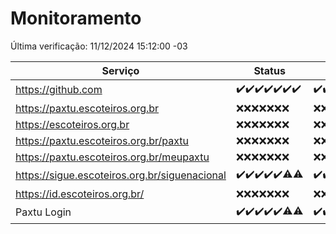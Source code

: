 # Monitoramento

Última verificação: 11/12/2024 15:12:00 -03

|Serviço|Status|Últimas 24h|
|---|---|---|
|https://github.com|<span title="2024-12-04: OK=23">✔️</span><span title="2024-12-05: OK=23">✔️</span><span title="2024-12-06: OK=23">✔️</span><span title="2024-12-07: OK=23">✔️</span><span title="2024-12-08: OK=23">✔️</span><span title="2024-12-09: OK=23">✔️</span><span title="2024-12-10: OK=17">✔️</span>|<span title="10/12/2024 15:12:00 -03 : 200">✔️</span><span title="10/12/2024 16:07:00 -03 : 200">✔️</span><span title="10/12/2024 17:10:00 -03 : 200">✔️</span><span title="10/12/2024 18:08:00 -03 : 200">✔️</span><span title="10/12/2024 19:08:00 -03 : 200">✔️</span><span title="10/12/2024 20:08:00 -03 : 200">✔️</span><span title="10/12/2024 21:44:00 -03 : 200">✔️</span><span title="10/12/2024 23:21:00 -03 : 200">✔️</span><span title="11/12/2024 00:26:00 -03 : 200">✔️</span><span title="11/12/2024 01:11:00 -03 : 200">✔️</span><span title="11/12/2024 02:09:00 -03 : 200">✔️</span><span title="11/12/2024 03:13:00 -03 : 200">✔️</span><span title="11/12/2024 04:09:00 -03 : 200">✔️</span><span title="11/12/2024 05:12:00 -03 : 200">✔️</span><span title="11/12/2024 06:09:00 -03 : 200">✔️</span><span title="11/12/2024 07:10:00 -03 : 200">✔️</span><span title="11/12/2024 08:07:00 -03 : 200">✔️</span><span title="11/12/2024 09:16:00 -03 : 200">✔️</span><span title="11/12/2024 10:20:00 -03 : 200">✔️</span><span title="11/12/2024 11:09:00 -03 : 200">✔️</span><span title="11/12/2024 12:09:00 -03 : 200">✔️</span><span title="11/12/2024 13:11:00 -03 : 200">✔️</span><span title="11/12/2024 14:08:00 -03 : 200">✔️</span><span title="11/12/2024 15:12:00 -03 : 200">✔️</span>|
|https://paxtu.escoteiros.org.br|<span title="2024-12-04: Falhas=23">❌</span><span title="2024-12-05: Falhas=23">❌</span><span title="2024-12-06: Falhas=23">❌</span><span title="2024-12-07: Falhas=23">❌</span><span title="2024-12-08: Falhas=23">❌</span><span title="2024-12-09: Falhas=23">❌</span><span title="2024-12-10: Falhas=17">❌</span>|<span title="10/12/2024 15:12:00 -03 : 403">❌</span><span title="10/12/2024 16:07:00 -03 : 403">❌</span><span title="10/12/2024 17:10:00 -03 : 403">❌</span><span title="10/12/2024 18:08:00 -03 : 403">❌</span><span title="10/12/2024 19:08:00 -03 : 403">❌</span><span title="10/12/2024 20:08:00 -03 : 403">❌</span><span title="10/12/2024 21:44:00 -03 : 403">❌</span><span title="10/12/2024 23:21:00 -03 : 403">❌</span><span title="11/12/2024 00:26:00 -03 : 403">❌</span><span title="11/12/2024 01:11:00 -03 : 403">❌</span><span title="11/12/2024 02:09:00 -03 : 403">❌</span><span title="11/12/2024 03:13:00 -03 : 403">❌</span><span title="11/12/2024 04:09:00 -03 : 403">❌</span><span title="11/12/2024 05:12:00 -03 : 403">❌</span><span title="11/12/2024 06:09:00 -03 : 403">❌</span><span title="11/12/2024 07:10:00 -03 : 403">❌</span><span title="11/12/2024 08:07:00 -03 : 403">❌</span><span title="11/12/2024 09:16:00 -03 : 403">❌</span><span title="11/12/2024 10:20:00 -03 : 403">❌</span><span title="11/12/2024 11:09:00 -03 : 403">❌</span><span title="11/12/2024 12:09:00 -03 : 403">❌</span><span title="11/12/2024 13:11:00 -03 : 403">❌</span><span title="11/12/2024 14:08:00 -03 : 403">❌</span><span title="11/12/2024 15:12:00 -03 : 403">❌</span>|
|https://escoteiros.org.br|<span title="2024-12-04: Falhas=23">❌</span><span title="2024-12-05: Falhas=23">❌</span><span title="2024-12-06: Falhas=23">❌</span><span title="2024-12-07: Falhas=23">❌</span><span title="2024-12-08: Falhas=23">❌</span><span title="2024-12-09: Falhas=23">❌</span><span title="2024-12-10: Falhas=17">❌</span>|<span title="10/12/2024 15:12:00 -03 : 403">❌</span><span title="10/12/2024 16:07:00 -03 : 403">❌</span><span title="10/12/2024 17:10:00 -03 : 403">❌</span><span title="10/12/2024 18:08:00 -03 : 403">❌</span><span title="10/12/2024 19:08:00 -03 : 403">❌</span><span title="10/12/2024 20:08:00 -03 : 403">❌</span><span title="10/12/2024 21:44:00 -03 : 403">❌</span><span title="10/12/2024 23:21:00 -03 : 403">❌</span><span title="11/12/2024 00:26:00 -03 : 403">❌</span><span title="11/12/2024 01:11:00 -03 : 403">❌</span><span title="11/12/2024 02:09:00 -03 : 403">❌</span><span title="11/12/2024 03:13:00 -03 : 403">❌</span><span title="11/12/2024 04:09:00 -03 : 403">❌</span><span title="11/12/2024 05:12:00 -03 : 403">❌</span><span title="11/12/2024 06:09:00 -03 : 403">❌</span><span title="11/12/2024 07:10:00 -03 : 403">❌</span><span title="11/12/2024 08:07:00 -03 : 403">❌</span><span title="11/12/2024 09:16:00 -03 : 403">❌</span><span title="11/12/2024 10:20:00 -03 : 403">❌</span><span title="11/12/2024 11:09:00 -03 : 403">❌</span><span title="11/12/2024 12:09:00 -03 : 403">❌</span><span title="11/12/2024 13:11:00 -03 : 403">❌</span><span title="11/12/2024 14:08:00 -03 : 403">❌</span><span title="11/12/2024 15:12:00 -03 : 403">❌</span>|
|https://paxtu.escoteiros.org.br/paxtu|<span title="2024-12-04: Falhas=23">❌</span><span title="2024-12-05: Falhas=23">❌</span><span title="2024-12-06: Falhas=23">❌</span><span title="2024-12-07: Falhas=23">❌</span><span title="2024-12-08: Falhas=23">❌</span><span title="2024-12-09: Falhas=23">❌</span><span title="2024-12-10: Falhas=17">❌</span>|<span title="10/12/2024 15:12:00 -03 : 403">❌</span><span title="10/12/2024 16:07:00 -03 : 403">❌</span><span title="10/12/2024 17:10:00 -03 : 403">❌</span><span title="10/12/2024 18:08:00 -03 : 403">❌</span><span title="10/12/2024 19:08:00 -03 : 403">❌</span><span title="10/12/2024 20:08:00 -03 : 403">❌</span><span title="10/12/2024 21:44:00 -03 : 403">❌</span><span title="10/12/2024 23:21:00 -03 : 403">❌</span><span title="11/12/2024 00:26:00 -03 : 403">❌</span><span title="11/12/2024 01:11:00 -03 : 403">❌</span><span title="11/12/2024 02:09:00 -03 : 403">❌</span><span title="11/12/2024 03:13:00 -03 : 403">❌</span><span title="11/12/2024 04:09:00 -03 : 403">❌</span><span title="11/12/2024 05:12:00 -03 : 403">❌</span><span title="11/12/2024 06:09:00 -03 : 403">❌</span><span title="11/12/2024 07:10:00 -03 : 403">❌</span><span title="11/12/2024 08:07:00 -03 : 403">❌</span><span title="11/12/2024 09:16:00 -03 : 403">❌</span><span title="11/12/2024 10:20:00 -03 : 403">❌</span><span title="11/12/2024 11:09:00 -03 : 403">❌</span><span title="11/12/2024 12:09:00 -03 : 403">❌</span><span title="11/12/2024 13:11:00 -03 : 403">❌</span><span title="11/12/2024 14:08:00 -03 : 403">❌</span><span title="11/12/2024 15:12:00 -03 : 403">❌</span>|
|https://paxtu.escoteiros.org.br/meupaxtu|<span title="2024-12-04: Falhas=23">❌</span><span title="2024-12-05: Falhas=23">❌</span><span title="2024-12-06: Falhas=23">❌</span><span title="2024-12-07: Falhas=23">❌</span><span title="2024-12-08: Falhas=23">❌</span><span title="2024-12-09: Falhas=23">❌</span><span title="2024-12-10: Falhas=17">❌</span>|<span title="10/12/2024 15:12:00 -03 : 403">❌</span><span title="10/12/2024 16:07:00 -03 : 403">❌</span><span title="10/12/2024 17:10:00 -03 : 403">❌</span><span title="10/12/2024 18:08:00 -03 : 403">❌</span><span title="10/12/2024 19:08:00 -03 : 403">❌</span><span title="10/12/2024 20:08:00 -03 : 403">❌</span><span title="10/12/2024 21:44:00 -03 : 403">❌</span><span title="10/12/2024 23:21:00 -03 : 403">❌</span><span title="11/12/2024 00:26:00 -03 : 403">❌</span><span title="11/12/2024 01:11:00 -03 : 403">❌</span><span title="11/12/2024 02:09:00 -03 : 403">❌</span><span title="11/12/2024 03:13:00 -03 : 403">❌</span><span title="11/12/2024 04:09:00 -03 : 403">❌</span><span title="11/12/2024 05:12:00 -03 : 403">❌</span><span title="11/12/2024 06:09:00 -03 : 403">❌</span><span title="11/12/2024 07:10:00 -03 : 403">❌</span><span title="11/12/2024 08:07:00 -03 : 403">❌</span><span title="11/12/2024 09:16:00 -03 : 403">❌</span><span title="11/12/2024 10:20:00 -03 : 403">❌</span><span title="11/12/2024 11:09:00 -03 : 403">❌</span><span title="11/12/2024 12:09:00 -03 : 403">❌</span><span title="11/12/2024 13:11:00 -03 : 403">❌</span><span title="11/12/2024 14:08:00 -03 : 403">❌</span><span title="11/12/2024 15:12:00 -03 : 403">❌</span>|
|https://sigue.escoteiros.org.br/siguenacional|<span title="2024-12-04: OK=23">✔️</span><span title="2024-12-05: OK=23">✔️</span><span title="2024-12-06: OK=23">✔️</span><span title="2024-12-07: OK=23">✔️</span><span title="2024-12-08: OK=23">✔️</span><span title="2024-12-09: OK=21, Falhas=2">⚠️</span><span title="2024-12-10: OK=16, Falhas=1">⚠️</span>|<span title="10/12/2024 15:12:00 -03 : 200">✔️</span><span title="10/12/2024 16:07:00 -03 : 200">✔️</span><span title="10/12/2024 17:10:00 -03 : 200">✔️</span><span title="10/12/2024 18:08:00 -03 : 200">✔️</span><span title="10/12/2024 19:08:00 -03 : 200">✔️</span><span title="10/12/2024 20:08:00 -03 : 200">✔️</span><span title="10/12/2024 21:44:00 -03 : 200">✔️</span><span title="10/12/2024 23:21:00 -03 : 200">✔️</span><span title="11/12/2024 00:26:00 -03 : 200">✔️</span><span title="11/12/2024 01:11:00 -03 : 200">✔️</span><span title="11/12/2024 02:09:00 -03 : 200">✔️</span><span title="11/12/2024 03:13:00 -03 : 200">✔️</span><span title="11/12/2024 04:09:00 -03 : 200">✔️</span><span title="11/12/2024 05:12:00 -03 : 200">✔️</span><span title="11/12/2024 06:09:00 -03 : 200">✔️</span><span title="11/12/2024 07:10:00 -03 : 200">✔️</span><span title="11/12/2024 08:07:00 -03 : 200">✔️</span><span title="11/12/2024 09:16:00 -03 : 200">✔️</span><span title="11/12/2024 10:20:00 -03 : 200">✔️</span><span title="11/12/2024 11:09:00 -03 : 200">✔️</span><span title="11/12/2024 12:09:00 -03 : 200">✔️</span><span title="11/12/2024 13:11:00 -03 : 200">✔️</span><span title="11/12/2024 14:08:00 -03 : 200">✔️</span><span title="11/12/2024 15:12:00 -03 : 200">✔️</span>|
|https://id.escoteiros.org.br/|<span title="2024-12-04: Falhas=23">❌</span><span title="2024-12-05: Falhas=23">❌</span><span title="2024-12-06: Falhas=23">❌</span><span title="2024-12-07: Falhas=23">❌</span><span title="2024-12-08: Falhas=23">❌</span><span title="2024-12-09: Falhas=23">❌</span><span title="2024-12-10: Falhas=17">❌</span>|<span title="10/12/2024 15:12:00 -03 : 403">❌</span><span title="10/12/2024 16:07:00 -03 : 403">❌</span><span title="10/12/2024 17:10:00 -03 : 403">❌</span><span title="10/12/2024 18:08:00 -03 : 403">❌</span><span title="10/12/2024 19:08:00 -03 : 403">❌</span><span title="10/12/2024 20:08:00 -03 : 403">❌</span><span title="10/12/2024 21:44:00 -03 : 403">❌</span><span title="10/12/2024 23:21:00 -03 : 403">❌</span><span title="11/12/2024 00:26:00 -03 : 403">❌</span><span title="11/12/2024 01:11:00 -03 : 403">❌</span><span title="11/12/2024 02:09:00 -03 : 403">❌</span><span title="11/12/2024 03:13:00 -03 : 403">❌</span><span title="11/12/2024 04:09:00 -03 : 403">❌</span><span title="11/12/2024 05:12:00 -03 : 403">❌</span><span title="11/12/2024 06:09:00 -03 : 403">❌</span><span title="11/12/2024 07:10:00 -03 : 403">❌</span><span title="11/12/2024 08:07:00 -03 : 403">❌</span><span title="11/12/2024 09:16:00 -03 : 403">❌</span><span title="11/12/2024 10:20:00 -03 : 403">❌</span><span title="11/12/2024 11:09:00 -03 : 403">❌</span><span title="11/12/2024 12:09:00 -03 : 403">❌</span><span title="11/12/2024 13:11:00 -03 : 403">❌</span><span title="11/12/2024 14:08:00 -03 : 403">❌</span><span title="11/12/2024 15:12:00 -03 : 403">❌</span>|
|Paxtu Login|<span title="2024-12-04: OK=23">✔️</span><span title="2024-12-05: OK=23">✔️</span><span title="2024-12-06: OK=23">✔️</span><span title="2024-12-07: OK=23">✔️</span><span title="2024-12-08: OK=23">✔️</span><span title="2024-12-09: OK=22, Falhas=1">⚠️</span><span title="2024-12-10: OK=16, Falhas=1">⚠️</span>|<span title="10/12/2024 15:12:00 -03 : 200">✔️</span><span title="10/12/2024 16:07:00 -03 : 200">✔️</span><span title="10/12/2024 17:10:00 -03 : 200">✔️</span><span title="10/12/2024 18:08:00 -03 : 200">✔️</span><span title="10/12/2024 19:08:00 -03 : 200">✔️</span><span title="10/12/2024 20:08:00 -03 : 200">✔️</span><span title="10/12/2024 21:44:00 -03 : 200">✔️</span><span title="10/12/2024 23:21:00 -03 : 200">✔️</span><span title="11/12/2024 00:26:00 -03 : 200">✔️</span><span title="11/12/2024 01:11:00 -03 : 200">✔️</span><span title="11/12/2024 02:09:00 -03 : 200">✔️</span><span title="11/12/2024 03:13:00 -03 : 200">✔️</span><span title="11/12/2024 04:09:00 -03 : 200">✔️</span><span title="11/12/2024 05:12:00 -03 : 200">✔️</span><span title="11/12/2024 06:09:00 -03 : 200">✔️</span><span title="11/12/2024 07:10:00 -03 : 200">✔️</span><span title="11/12/2024 08:07:00 -03 : 200">✔️</span><span title="11/12/2024 09:16:00 -03 : 200">✔️</span><span title="11/12/2024 10:20:00 -03 : 200">✔️</span><span title="11/12/2024 11:09:00 -03 : 200">✔️</span><span title="11/12/2024 12:09:00 -03 : 200">✔️</span><span title="11/12/2024 13:11:00 -03 : 200">✔️</span><span title="11/12/2024 14:08:00 -03 : 200">✔️</span><span title="11/12/2024 15:12:00 -03 : 200">✔️</span>|
